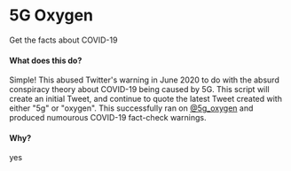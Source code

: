# 5G Oxygen

Get the facts about COVID-19

#### What does this do?
Simple! This abused Twitter's warning in June 2020 to do with the absurd conspiracy theory about COVID-19 being caused by 5G. This script will create an initial Tweet, and continue to quote the latest Tweet created with either "5g" or "oxygen". This successfully ran on [@5g_oxygen][twitter] and produced numourous COVID-19 fact-check warnings.

#### Why?
yes

[twitter]: https://twitter.com/5g_oxygen
